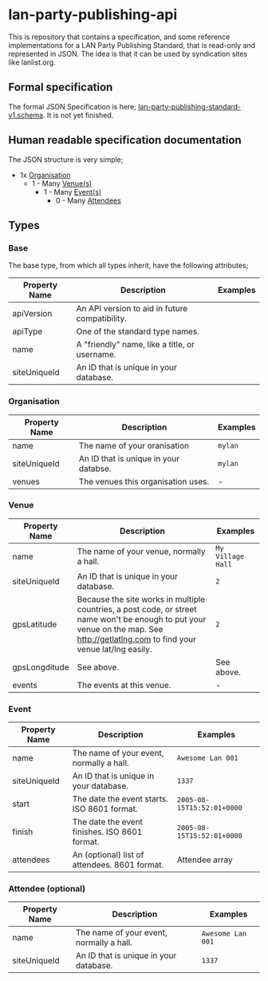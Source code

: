 # lan-party-publishing-api

This is repository that contains a specification, and some reference implementations for a LAN Party Publishing Standard, that is read-only and represented in JSON. The idea is that it can be used by syndication sites like lanlist.org.

## Formal specification

The formal JSON Specification is here; [lan-party-publishing-standard-v1.schema](lan-party-publising-standard-v1.schema). It is not yet finished.

## Human readable specification documentation

The JSON structure is very simple;

* 1x [Organisation](#organisation)
    * 1 - Many [Venue(s)](#venue)
        * 1 - Many [Event(s)](#event)
            * 0 - Many [Attendees](#attendee)

## Types

### Base

The base type, from which all types inherit, have the following attributes;

| Property Name | Description | Examples |
|---------------|-------------|----------|
| apiVersion    | An API version to aid in future compatibility.  |          |
| apiType       | One of the standard type names.                 |          |
| name          | A "friendly" name, like a title, or username.   |          |
| siteUniqueId  | An ID that is unique in your database.           |          |

### Organisation

| Property Name | Description | Examples |
|---------------|-------------|----------|
| name          | The name of your oranisation                    | `mylan`  |
| siteUniqueId  | An ID that is unique in your databse.           | `mylan`  |
| venues        | The venues this organisation uses.              | -  |

### Venue

| Property Name | Description | Examples |
|---------------|-------------|----------|
| name          | The name of your venue, normally a hall.        | `My Village Hall` |
| siteUniqueId  | An ID that is unique in your database.          | `2`               |
| gpsLatitude   | Because the site works in multiple countries, a post code, or street name won't be enough to put your venue on the map. See http://getlatlng.com to find your venue lat/lng easily.    | `2`               |
| gpsLongditude | See above.                                      | See above.        |
| events        | The events at this venue.                       | -       |

### Event

| Property Name | Description | Examples |
|---------------|-------------|----------|
| name          | The name of your event, normally a hall.        | `Awesome Lan 001` |
| siteUniqueId  | An ID that is unique in your database.          | `1337`               |
| start         | The date the event starts. ISO 8601 format.     | `2005-08-15T15:52:01+0000`        |
| finish        | The date the event finishes. ISO 8601 format.   | `2005-08-15T15:52:01+0000`        |
| attendees     | An (optional) list of attendees. 8601 format.   | Attendee array        |

### Attendee (optional)

| Property Name | Description | Examples |
|---------------|-------------|----------|
| name          | The name of your event, normally a hall.        | `Awesome Lan 001` |
| siteUniqueId  | An ID that is unique in your database.          | `1337`               |


